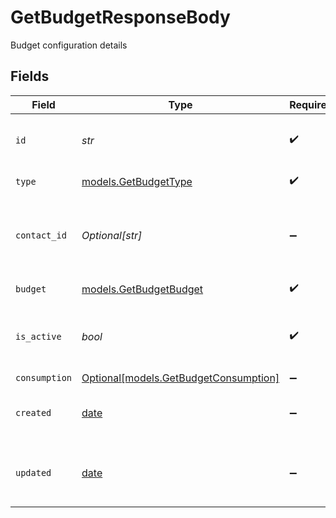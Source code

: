 # GetBudgetResponseBody

Budget configuration details


## Fields

| Field                                                                      | Type                                                                       | Required                                                                   | Description                                                                | Example                                                                    |
| -------------------------------------------------------------------------- | -------------------------------------------------------------------------- | -------------------------------------------------------------------------- | -------------------------------------------------------------------------- | -------------------------------------------------------------------------- |
| `id`                                                                       | *str*                                                                      | :heavy_check_mark:                                                         | Unique ULID for the budget configuration                                   | 01ARZ3NDEKTSV4RRFFQ69G5FAV                                                 |
| `type`                                                                     | [models.GetBudgetType](../models/getbudgettype.md)                         | :heavy_check_mark:                                                         | Budget entity type                                                         | contact                                                                    |
| `contact_id`                                                               | *Optional[str]*                                                            | :heavy_minus_sign:                                                         | Contact external identifier (present when type is "contact")               | user_123                                                                   |
| `budget`                                                                   | [models.GetBudgetBudget](../models/getbudgetbudget.md)                     | :heavy_check_mark:                                                         | Budget configuration                                                       |                                                                            |
| `is_active`                                                                | *bool*                                                                     | :heavy_check_mark:                                                         | Whether this budget configuration is currently active                      | true                                                                       |
| `consumption`                                                              | [Optional[models.GetBudgetConsumption]](../models/getbudgetconsumption.md) | :heavy_minus_sign:                                                         | N/A                                                                        |                                                                            |
| `created`                                                                  | [date](https://docs.python.org/3/library/datetime.html#date-objects)       | :heavy_minus_sign:                                                         | The date and time the resource was created                                 |                                                                            |
| `updated`                                                                  | [date](https://docs.python.org/3/library/datetime.html#date-objects)       | :heavy_minus_sign:                                                         | The date and time the resource was last updated                            |                                                                            |